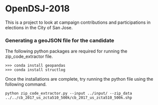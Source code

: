# OpenDSJ-2018
This is a project to look at campaign contributions and participations in elections in the City of San Jose.

### Generating a geoJSON file for the candidate
The following python packages are required for running the zip_code_extractor file.
```
>>> conda install geopandas
>>> conda install structlog
```
Once the installations are complete, try running the python file using the following command.
```
python zip_code_extractor.py --input ../input/ --zip_data ../../cb_2017_us_zcta510_500k/cb_2017_us_zcta510_500k.shp
```
